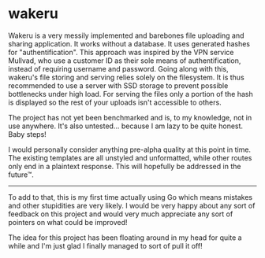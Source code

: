 # wakeru

Wakeru is a very messily implemented and barebones file uploading and sharing application. It works without a database. It uses generated hashes for "authentification". This approach was inspired by the VPN service Mullvad, who use a customer ID as their sole means of authentification, instead of requiring username and password. Going along with this, wakeru's file storing and serving relies solely on the filesystem. It is thus recommended to use a server with SSD storage to prevent possible bottlenecks under high load. For serving the files only a portion of the hash is displayed so the rest of your uploads isn't accessible to others.

The project has not yet been benchmarked and is, to my knowledge, not in use anywhere. It's also untested... because I am lazy to be quite honest. Baby steps!

I would personally consider anything pre-alpha quality at this point in time. The existing templates are all unstyled and unformatted, while other routes only end in a plaintext response. This will hopefully be addressed in the future™.

---

To add to that, this is my first time actually using Go which means mistakes and other stupidities are very likely. I would be very happy about any sort of feedback on this project and would very much appreciate any sort of pointers on what could be improved!

The idea for this project has been floating around in my head for quite a while and I'm just glad I finally managed to sort of pull it off!